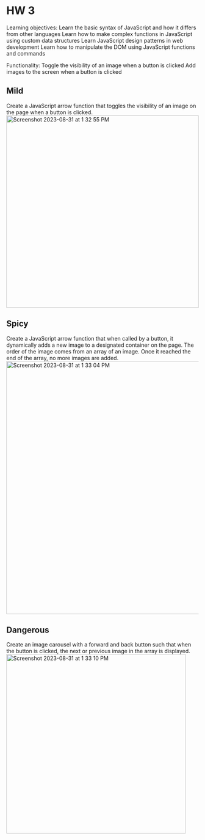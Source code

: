 
# HW 3
Learning objectives:
Learn the basic syntax of JavaScript and how it differs from other languages
Learn how to make complex functions in JavaScript using custom data structures
Learn JavaScript design patterns in web development
Learn how to manipulate the DOM using JavaScript functions and commands

Functionality: 
Toggle the visibility of an image when a button is clicked
Add images to the screen when a button is clicked
## Mild
Create a JavaScript arrow function that toggles the visibility of an image on the page when a button is clicked.
<img width="504" alt="Screenshot 2023-08-31 at 1 32 55 PM" src="https://github.com/ayushRana48/Javscript/assets/46659703/44e7be6b-836c-4fa7-8ee0-8c707844006c">



## Spicy
Create a JavaScript arrow function that when called by a button, it dynamically adds a new image to a designated container on the page. The order of the image comes from an array of an image. Once it reached the end of the array, no more images are added.
<img width="663" alt="Screenshot 2023-08-31 at 1 33 04 PM" src="https://github.com/ayushRana48/Javscript/assets/46659703/bd00532c-a73a-422d-8824-ac0c6b6f2d7f">



## Dangerous
Create an image carousel with a forward and back button such that when the button is clicked, the next or previous image in the array is displayed.
<img width="470" alt="Screenshot 2023-08-31 at 1 33 10 PM" src="https://github.com/ayushRana48/Javscript/assets/46659703/4ca26741-6570-4fdd-883d-ec5e10cc15fc">


